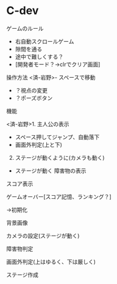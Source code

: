 # C-dev
ゲームのルール
- 右自動スクロールゲーム 
- 隙間を通る 
- 途中で難しくする？ 
- [開発者モード？→clrでクリア画面] 
 
操作方法
<済-岩野>- スペースで移動 
- ？視点の変更 
- ？ポーズボタン 

機能 

<済-岩野>1. 主人公の表示 
- スペース押してジャンプ、自動落下 
- 画面外判定(上と下) 


2. ステージが動くように(カメラも動く) 
- ステージが動く
障害物の表示 

スコア表示 
 
ゲームオーバー[スコア記憶、ランキング？] 

→初期化 

背景画像 

カメラの設定(ステージが動く) 

障害物判定 

画面外判定(上はゆるく、下は厳しく) 
 
ステージ作成
